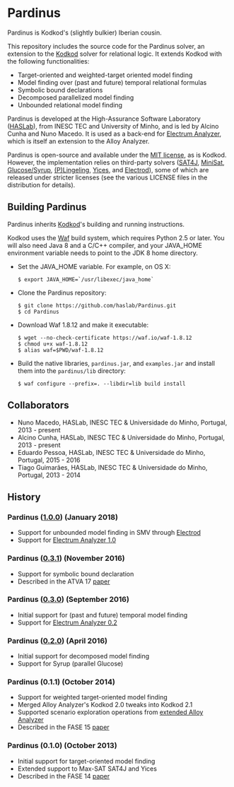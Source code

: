 Pardinus
=======

Pardinus is Kodkod's (slightly bulkier) Iberian cousin.

This repository includes the source code for the Pardinus solver, an extension to the [Kodkod](http://alloy.mit.edu/kodkod/index.html) solver for relational logic. It extends Kodkod with the following functionalities:
* Target-oriented and weighted-target oriented model finding
* Model finding over (past and future) temporal relational formulas
* Symbolic bound declarations
* Decomposed parallelized model finding
* Unbounded relational model finding

Pardinus is developed at the High-Assurance Software Laboratory ([HASLab](http://haslab.di.uminho.pt)), from INESC TEC and University of Minho, and is led by Alcino Cunha and Nuno Macedo. It is used as a back-end for [Electrum Analyzer](https://github.com/haslab/Electrum), which is itself an extension to the Alloy Analyzer.

Pardinus is open-source and available under the [MIT license](LICENSE), as is Kodkod. However, the implementation relies on third-party solvers ([SAT4J](http://www.sat4j.org), [MiniSat](http://minisat.se), [Glucose/Syrup](http://www.labri.fr/perso/lsimon/glucose/), [(P)Lingeling](http://fmv.jku.at/lingeling/), [Yices](http://yices.csl.sri.com), and [Electrod](https://github.com/grayswandyr/electrod/)), some of which are released under stricter licenses (see the various LICENSE files in the distribution for details).

## Building Pardinus

Pardinus inherits [Kodkod](https://github.com/emina/kodkod/blob/master/README.md#building-and-installing-kodkod)'s 
building and running instructions.

Kodkod uses the [Waf](https://github.com/waf-project/waf) build
system, which requires Python 2.5 or later. You will also need Java 8
and a C/C++ compiler, and your JAVA_HOME environment variable needs to
point to the JDK 8 home directory.

* Set the JAVA_HOME variable. For example, on OS X:

  ``$ export JAVA_HOME=`/usr/libexec/java_home` ``

* Clone the Pardinus repository:

  `$ git clone https://github.com/haslab/Pardinus.git`  
  `$ cd Pardinus`  

* Download Waf 1.8.12 and make it executable:

  `$ wget --no-check-certificate https://waf.io/waf-1.8.12`  
  `$ chmod u+x waf-1.8.12`   
  `$ alias waf=$PWD/waf-1.8.12`

* Build the native libraries, ``pardinus.jar``, and ``examples.jar`` and install them into the ``pardinus/lib`` directory:

  `$ waf configure --prefix=. --libdir=lib build install`  

## Collaborators
- Nuno Macedo, HASLab, INESC TEC & Universidade do Minho, Portugal, 2013 - present
- Alcino Cunha, HASLab, INESC TEC & Universidade do Minho, Portugal, 2013 - present
- Eduardo Pessoa, HASLab, INESC TEC & Universidade do Minho, Portugal, 2015 - 2016
- Tiago Guimarães, HASLab, INESC TEC & Universidade do Minho, Portugal, 2013 - 2014

## History
### Pardinus ([1.0.0](https://github.com/haslab/Pardinus/releases/tag/v1.0)) (January 2018)
<!--- FM,ABZ 18 submissions --->
- Support for unbounded model finding in SMV through [Electrod](https://github.com/grayswandyr/electrod/releases/tag/0.1)
- Support for [Electrum Analyzer 1.0](https://github.com/haslab/Electrum/releases/tag/v1.0)

### Pardinus ([0.3.1](https://github.com/haslab/Pardinus/releases/tag/v0.3.1)) (November 2016) 
<!--- TACAS 17 submission --->
- Support for symbolic bound declaration
- Described in the ATVA 17 [paper](https://doi.org/10.1007/978-3-319-68167-2_23)

### Pardinus ([0.3.0](https://github.com/haslab/Pardinus/releases/tag/v0.3.0)) (September 2016) 
<!--- TRUST Workshop 16 --->
- Initial support for (past and future) temporal model finding
- Support for [Electrum Analyzer 0.2](https://github.com/haslab/Electrum/releases/tag/v0.2)

### Pardinus ([0.2.0](https://github.com/haslab/Pardinus/releases/tag/v0.2.0)) (April 2016) 
<!--- ASE16 submission --->
- Initial support for decomposed model finding
- Support for Syrup (parallel Glucose)

### Pardinus (0.1.1) (October 2014) 
<!--- FASE15 submission -->
- Support for weighted target-oriented model finding
- Merged Alloy Analyzer's Kodkod 2.0 tweaks into Kodkod 2.1
- Supported scenario exploration operations from [extended Alloy Analyzer](toalloy.jar)
- Described in the FASE 15 [paper](http://dx.doi.org/10.1007/978-3-662-46675-9_20)

### Pardinus (0.1.0) (October 2013) 
<!--- FASE14 submission -->
- Initial support for target-oriented model finding
- Extended support to Max-SAT SAT4J and Yices
- Described in the FASE 14 [paper](http://dx.doi.org/10.1007/978-3-642-54804-8_2)

